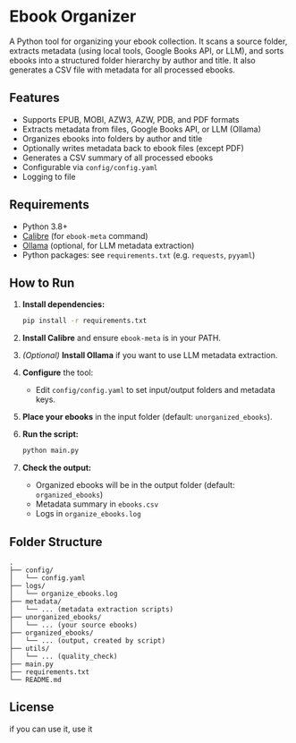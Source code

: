 # Ebook Organizer

A Python tool for organizing your ebook collection. It scans a source folder, extracts metadata (using local tools, Google Books API, or LLM), and sorts ebooks into a structured folder hierarchy by author and title. It also generates a CSV file with metadata for all processed ebooks.

## Features

- Supports EPUB, MOBI, AZW3, AZW, PDB, and PDF formats
- Extracts metadata from files, Google Books API, or LLM (Ollama)
- Organizes ebooks into folders by author and title
- Optionally writes metadata back to ebook files (except PDF)
- Generates a CSV summary of all processed ebooks
- Configurable via `config/config.yaml`
- Logging to file

## Requirements

- Python 3.8+
- [Calibre](https://calibre-ebook.com/) (for `ebook-meta` command)
- [Ollama](https://ollama.com/) (optional, for LLM metadata extraction)
- Python packages: see `requirements.txt` (e.g. `requests`, `pyyaml`)

## How to Run

1. **Install dependencies:**
   ```sh
   pip install -r requirements.txt
   ```

2. **Install Calibre** and ensure `ebook-meta` is in your PATH.

3. *(Optional)* **Install Ollama** if you want to use LLM metadata extraction.

4. **Configure** the tool:
   - Edit `config/config.yaml` to set input/output folders and metadata keys.

5. **Place your ebooks** in the input folder (default: `unorganized_ebooks`).

6. **Run the script:**
   ```sh
   python main.py
   ```

7. **Check the output:**
   - Organized ebooks will be in the output folder (default: `organized_ebooks`)
   - Metadata summary in `ebooks.csv`
   - Logs in `organize_ebooks.log`

## Folder Structure

```
.
├── config/
│   └── config.yaml
├── logs/
│   └── organize_ebooks.log
├── metadata/
│   └── ... (metadata extraction scripts)
├── unorganized_ebooks/
│   └── ... (your source ebooks)
├── organized_ebooks/
│   └── ... (output, created by script)
├── utils/
│   └── ... (quality_check)
├── main.py
├── requirements.txt
└── README.md
```

## License

if you can use it, use it